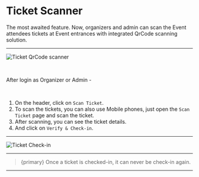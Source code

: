 # Ticket Scanner

The most awaited feature. Now, organizers and admin can scan the Event attendees tickets at Event entrances with integrated QrCode scanning solution.

---

![Ticket QrCode scanner](http://eventmie-pro-docs.test/images/ticket-scanner.jpg "Ticket QrCode scanner")

<br>

After login as Organizer or Admin -

<br>

1. On the header, click on `Scan Ticket`.
2. To scan the tickets, you can also use Mobile phones, just open the `Scan Ticket` page and scan the ticket.
3. After scanning, you can see the ticket details. 
4. And click on `Verify & Check-in`. 

---

![Ticket Check-in](http://eventmie-pro-docs.test/images/ticket-check-in.jpg "Ticket Check-in")

---

> {primary} Once a ticket is checked-in, it can never be check-in again.

---

